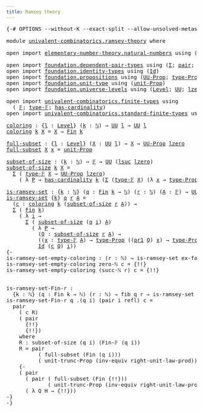 ```yaml
---
title: Ramsey theory
---
```


<pre class="Agda"><a id="39" class="Symbol">{-#</a> <a id="43" class="Keyword">OPTIONS</a> <a id="51" class="Pragma">--without-K</a> <a id="63" class="Pragma">--exact-split</a> <a id="77" class="Pragma">--allow-unsolved-metas</a> <a id="100" class="Symbol">#-}</a>

<a id="105" class="Keyword">module</a> <a id="112" href="univalent-combinatorics.ramsey-theory.html" class="Module">univalent-combinatorics.ramsey-theory</a> <a id="150" class="Keyword">where</a>

<a id="157" class="Keyword">open</a> <a id="162" class="Keyword">import</a> <a id="169" href="elementary-number-theory.natural-numbers.html" class="Module">elementary-number-theory.natural-numbers</a> <a id="210" class="Keyword">using</a> <a id="216" class="Symbol">(</a><a id="217" href="elementary-number-theory.natural-numbers.html#1548" class="Datatype">ℕ</a><a id="218" class="Symbol">;</a> <a id="220" href="elementary-number-theory.natural-numbers.html#1569" class="InductiveConstructor">zero-ℕ</a><a id="226" class="Symbol">;</a> <a id="228" href="elementary-number-theory.natural-numbers.html#1582" class="InductiveConstructor">succ-ℕ</a><a id="234" class="Symbol">)</a>

<a id="237" class="Keyword">open</a> <a id="242" class="Keyword">import</a> <a id="249" href="foundation.dependent-pair-types.html" class="Module">foundation.dependent-pair-types</a> <a id="281" class="Keyword">using</a> <a id="287" class="Symbol">(</a><a id="288" href="foundation-core.dependent-pair-types.html#515" class="Record">Σ</a><a id="289" class="Symbol">;</a> <a id="291" href="foundation-core.dependent-pair-types.html#588" class="InductiveConstructor">pair</a><a id="295" class="Symbol">;</a> <a id="297" href="foundation-core.dependent-pair-types.html#605" class="Field">pr1</a><a id="300" class="Symbol">;</a> <a id="302" href="foundation-core.dependent-pair-types.html#617" class="Field">pr2</a><a id="305" class="Symbol">)</a>
<a id="307" class="Keyword">open</a> <a id="312" class="Keyword">import</a> <a id="319" href="foundation.identity-types.html" class="Module">foundation.identity-types</a> <a id="345" class="Keyword">using</a> <a id="351" class="Symbol">(</a><a id="352" href="foundation-core.identity-types.html#1767" class="Datatype">Id</a><a id="354" class="Symbol">)</a>
<a id="356" class="Keyword">open</a> <a id="361" class="Keyword">import</a> <a id="368" href="foundation.propositions.html" class="Module">foundation.propositions</a> <a id="392" class="Keyword">using</a> <a id="398" class="Symbol">(</a><a id="399" href="foundation-core.propositions.html#1393" class="Function">UU-Prop</a><a id="406" class="Symbol">;</a> <a id="408" href="foundation-core.propositions.html#1495" class="Function">type-Prop</a><a id="417" class="Symbol">)</a>
<a id="419" class="Keyword">open</a> <a id="424" class="Keyword">import</a> <a id="431" href="foundation.unit-type.html" class="Module">foundation.unit-type</a> <a id="452" class="Keyword">using</a> <a id="458" class="Symbol">(</a><a id="459" href="foundation.unit-type.html#2975" class="Function">unit-Prop</a><a id="468" class="Symbol">)</a>
<a id="470" class="Keyword">open</a> <a id="475" class="Keyword">import</a> <a id="482" href="foundation.universe-levels.html" class="Module">foundation.universe-levels</a> <a id="509" class="Keyword">using</a> <a id="515" class="Symbol">(</a><a id="516" href="Agda.Primitive.html#597" class="Postulate">Level</a><a id="521" class="Symbol">;</a> <a id="523" href="foundation-core.universe-levels.html#235" class="Primitive">UU</a><a id="525" class="Symbol">;</a> <a id="527" href="Agda.Primitive.html#764" class="Primitive">lzero</a><a id="532" class="Symbol">;</a> <a id="534" href="Agda.Primitive.html#780" class="Primitive">lsuc</a><a id="538" class="Symbol">)</a>

<a id="541" class="Keyword">open</a> <a id="546" class="Keyword">import</a> <a id="553" href="univalent-combinatorics.finite-types.html" class="Module">univalent-combinatorics.finite-types</a> <a id="590" class="Keyword">using</a>
  <a id="598" class="Symbol">(</a> <a id="600" href="univalent-combinatorics.finite-types.html#4873" class="Function">𝔽</a><a id="601" class="Symbol">;</a> <a id="603" href="univalent-combinatorics.finite-types.html#4912" class="Function">type-𝔽</a><a id="609" class="Symbol">;</a> <a id="611" href="univalent-combinatorics.finite-types.html#5208" class="Function">has-cardinality</a><a id="626" class="Symbol">)</a>
<a id="628" class="Keyword">open</a> <a id="633" class="Keyword">import</a> <a id="640" href="univalent-combinatorics.standard-finite-types.html" class="Module">univalent-combinatorics.standard-finite-types</a> <a id="686" class="Keyword">using</a> <a id="692" class="Symbol">(</a><a id="693" href="univalent-combinatorics.standard-finite-types.html#2393" class="Function">Fin</a><a id="696" class="Symbol">)</a>

<a id="coloring"></a><a id="699" href="univalent-combinatorics.ramsey-theory.html#699" class="Function">coloring</a> <a id="708" class="Symbol">:</a> <a id="710" class="Symbol">{</a><a id="711" href="univalent-combinatorics.ramsey-theory.html#711" class="Bound">l</a> <a id="713" class="Symbol">:</a> <a id="715" href="Agda.Primitive.html#597" class="Postulate">Level</a><a id="720" class="Symbol">}</a> <a id="722" class="Symbol">(</a><a id="723" href="univalent-combinatorics.ramsey-theory.html#723" class="Bound">k</a> <a id="725" class="Symbol">:</a> <a id="727" href="elementary-number-theory.natural-numbers.html#1548" class="Datatype">ℕ</a><a id="728" class="Symbol">)</a> <a id="730" class="Symbol">→</a> <a id="732" href="foundation-core.universe-levels.html#235" class="Primitive">UU</a> <a id="735" href="univalent-combinatorics.ramsey-theory.html#711" class="Bound">l</a> <a id="737" class="Symbol">→</a> <a id="739" href="foundation-core.universe-levels.html#235" class="Primitive">UU</a> <a id="742" href="univalent-combinatorics.ramsey-theory.html#711" class="Bound">l</a>
<a id="744" href="univalent-combinatorics.ramsey-theory.html#699" class="Function">coloring</a> <a id="753" href="univalent-combinatorics.ramsey-theory.html#753" class="Bound">k</a> <a id="755" href="univalent-combinatorics.ramsey-theory.html#755" class="Bound">X</a> <a id="757" class="Symbol">=</a> <a id="759" href="univalent-combinatorics.ramsey-theory.html#755" class="Bound">X</a> <a id="761" class="Symbol">→</a> <a id="763" href="univalent-combinatorics.standard-finite-types.html#2393" class="Function">Fin</a> <a id="767" href="univalent-combinatorics.ramsey-theory.html#753" class="Bound">k</a>

<a id="full-subset"></a><a id="770" href="univalent-combinatorics.ramsey-theory.html#770" class="Function">full-subset</a> <a id="782" class="Symbol">:</a> <a id="784" class="Symbol">{</a><a id="785" href="univalent-combinatorics.ramsey-theory.html#785" class="Bound">l</a> <a id="787" class="Symbol">:</a> <a id="789" href="Agda.Primitive.html#597" class="Postulate">Level</a><a id="794" class="Symbol">}</a> <a id="796" class="Symbol">(</a><a id="797" href="univalent-combinatorics.ramsey-theory.html#797" class="Bound">X</a> <a id="799" class="Symbol">:</a> <a id="801" href="foundation-core.universe-levels.html#235" class="Primitive">UU</a> <a id="804" href="univalent-combinatorics.ramsey-theory.html#785" class="Bound">l</a><a id="805" class="Symbol">)</a> <a id="807" class="Symbol">→</a> <a id="809" href="univalent-combinatorics.ramsey-theory.html#797" class="Bound">X</a> <a id="811" class="Symbol">→</a> <a id="813" href="foundation-core.propositions.html#1393" class="Function">UU-Prop</a> <a id="821" href="Agda.Primitive.html#764" class="Primitive">lzero</a>
<a id="827" href="univalent-combinatorics.ramsey-theory.html#770" class="Function">full-subset</a> <a id="839" href="univalent-combinatorics.ramsey-theory.html#839" class="Bound">X</a> <a id="841" href="univalent-combinatorics.ramsey-theory.html#841" class="Bound">x</a> <a id="843" class="Symbol">=</a> <a id="845" href="foundation.unit-type.html#2975" class="Function">unit-Prop</a>

<a id="subset-of-size"></a><a id="856" href="univalent-combinatorics.ramsey-theory.html#856" class="Function">subset-of-size</a> <a id="871" class="Symbol">:</a> <a id="873" class="Symbol">(</a><a id="874" href="univalent-combinatorics.ramsey-theory.html#874" class="Bound">k</a> <a id="876" class="Symbol">:</a> <a id="878" href="elementary-number-theory.natural-numbers.html#1548" class="Datatype">ℕ</a><a id="879" class="Symbol">)</a> <a id="881" class="Symbol">→</a> <a id="883" href="univalent-combinatorics.finite-types.html#4873" class="Function">𝔽</a> <a id="885" class="Symbol">→</a> <a id="887" href="foundation-core.universe-levels.html#235" class="Primitive">UU</a> <a id="890" class="Symbol">(</a><a id="891" href="Agda.Primitive.html#780" class="Primitive">lsuc</a> <a id="896" href="Agda.Primitive.html#764" class="Primitive">lzero</a><a id="901" class="Symbol">)</a>
<a id="903" href="univalent-combinatorics.ramsey-theory.html#856" class="Function">subset-of-size</a> <a id="918" href="univalent-combinatorics.ramsey-theory.html#918" class="Bound">k</a> <a id="920" href="univalent-combinatorics.ramsey-theory.html#920" class="Bound">X</a> <a id="922" class="Symbol">=</a>
  <a id="926" href="foundation-core.dependent-pair-types.html#515" class="Record">Σ</a> <a id="928" class="Symbol">(</a> <a id="930" href="univalent-combinatorics.finite-types.html#4912" class="Function">type-𝔽</a> <a id="937" href="univalent-combinatorics.ramsey-theory.html#920" class="Bound">X</a> <a id="939" class="Symbol">→</a> <a id="941" href="foundation-core.propositions.html#1393" class="Function">UU-Prop</a> <a id="949" href="Agda.Primitive.html#764" class="Primitive">lzero</a><a id="954" class="Symbol">)</a>
    <a id="960" class="Symbol">(</a> <a id="962" class="Symbol">λ</a> <a id="964" href="univalent-combinatorics.ramsey-theory.html#964" class="Bound">P</a> <a id="966" class="Symbol">→</a> <a id="968" href="univalent-combinatorics.finite-types.html#5208" class="Function">has-cardinality</a> <a id="984" href="univalent-combinatorics.ramsey-theory.html#918" class="Bound">k</a> <a id="986" class="Symbol">(</a><a id="987" href="foundation-core.dependent-pair-types.html#515" class="Record">Σ</a> <a id="989" class="Symbol">(</a><a id="990" href="univalent-combinatorics.finite-types.html#4912" class="Function">type-𝔽</a> <a id="997" href="univalent-combinatorics.ramsey-theory.html#920" class="Bound">X</a><a id="998" class="Symbol">)</a> <a id="1000" class="Symbol">(λ</a> <a id="1003" href="univalent-combinatorics.ramsey-theory.html#1003" class="Bound">x</a> <a id="1005" class="Symbol">→</a> <a id="1007" href="foundation-core.propositions.html#1495" class="Function">type-Prop</a> <a id="1017" class="Symbol">(</a><a id="1018" href="univalent-combinatorics.ramsey-theory.html#964" class="Bound">P</a> <a id="1020" href="univalent-combinatorics.ramsey-theory.html#1003" class="Bound">x</a><a id="1021" class="Symbol">))))</a>

<a id="is-ramsey-set"></a><a id="1027" href="univalent-combinatorics.ramsey-theory.html#1027" class="Function">is-ramsey-set</a> <a id="1041" class="Symbol">:</a> <a id="1043" class="Symbol">{</a><a id="1044" href="univalent-combinatorics.ramsey-theory.html#1044" class="Bound">k</a> <a id="1046" class="Symbol">:</a> <a id="1048" href="elementary-number-theory.natural-numbers.html#1548" class="Datatype">ℕ</a><a id="1049" class="Symbol">}</a> <a id="1051" class="Symbol">(</a><a id="1052" href="univalent-combinatorics.ramsey-theory.html#1052" class="Bound">q</a> <a id="1054" class="Symbol">:</a> <a id="1056" href="univalent-combinatorics.standard-finite-types.html#2393" class="Function">Fin</a> <a id="1060" href="univalent-combinatorics.ramsey-theory.html#1044" class="Bound">k</a> <a id="1062" class="Symbol">→</a> <a id="1064" href="elementary-number-theory.natural-numbers.html#1548" class="Datatype">ℕ</a><a id="1065" class="Symbol">)</a> <a id="1067" class="Symbol">(</a><a id="1068" href="univalent-combinatorics.ramsey-theory.html#1068" class="Bound">r</a> <a id="1070" class="Symbol">:</a> <a id="1072" href="elementary-number-theory.natural-numbers.html#1548" class="Datatype">ℕ</a><a id="1073" class="Symbol">)</a> <a id="1075" class="Symbol">(</a><a id="1076" href="univalent-combinatorics.ramsey-theory.html#1076" class="Bound">A</a> <a id="1078" class="Symbol">:</a> <a id="1080" href="univalent-combinatorics.finite-types.html#4873" class="Function">𝔽</a><a id="1081" class="Symbol">)</a> <a id="1083" class="Symbol">→</a> <a id="1085" href="foundation-core.universe-levels.html#235" class="Primitive">UU</a> <a id="1088" class="Symbol">(</a><a id="1089" href="Agda.Primitive.html#780" class="Primitive">lsuc</a> <a id="1094" href="Agda.Primitive.html#764" class="Primitive">lzero</a><a id="1099" class="Symbol">)</a>
<a id="1101" href="univalent-combinatorics.ramsey-theory.html#1027" class="Function">is-ramsey-set</a> <a id="1115" class="Symbol">{</a><a id="1116" href="univalent-combinatorics.ramsey-theory.html#1116" class="Bound">k</a><a id="1117" class="Symbol">}</a> <a id="1119" href="univalent-combinatorics.ramsey-theory.html#1119" class="Bound">q</a> <a id="1121" href="univalent-combinatorics.ramsey-theory.html#1121" class="Bound">r</a> <a id="1123" href="univalent-combinatorics.ramsey-theory.html#1123" class="Bound">A</a> <a id="1125" class="Symbol">=</a>
  <a id="1129" class="Symbol">(</a><a id="1130" href="univalent-combinatorics.ramsey-theory.html#1130" class="Bound">c</a> <a id="1132" class="Symbol">:</a> <a id="1134" href="univalent-combinatorics.ramsey-theory.html#699" class="Function">coloring</a> <a id="1143" href="univalent-combinatorics.ramsey-theory.html#1116" class="Bound">k</a> <a id="1145" class="Symbol">(</a><a id="1146" href="univalent-combinatorics.ramsey-theory.html#856" class="Function">subset-of-size</a> <a id="1161" href="univalent-combinatorics.ramsey-theory.html#1121" class="Bound">r</a> <a id="1163" href="univalent-combinatorics.ramsey-theory.html#1123" class="Bound">A</a><a id="1164" class="Symbol">))</a> <a id="1167" class="Symbol">→</a>
  <a id="1171" href="foundation-core.dependent-pair-types.html#515" class="Record">Σ</a> <a id="1173" class="Symbol">(</a> <a id="1175" href="univalent-combinatorics.standard-finite-types.html#2393" class="Function">Fin</a> <a id="1179" href="univalent-combinatorics.ramsey-theory.html#1116" class="Bound">k</a><a id="1180" class="Symbol">)</a>
    <a id="1186" class="Symbol">(</a> <a id="1188" class="Symbol">λ</a> <a id="1190" href="univalent-combinatorics.ramsey-theory.html#1190" class="Bound">i</a> <a id="1192" class="Symbol">→</a>
      <a id="1200" href="foundation-core.dependent-pair-types.html#515" class="Record">Σ</a> <a id="1202" class="Symbol">(</a> <a id="1204" href="univalent-combinatorics.ramsey-theory.html#856" class="Function">subset-of-size</a> <a id="1219" class="Symbol">(</a><a id="1220" href="univalent-combinatorics.ramsey-theory.html#1119" class="Bound">q</a> <a id="1222" href="univalent-combinatorics.ramsey-theory.html#1190" class="Bound">i</a><a id="1223" class="Symbol">)</a> <a id="1225" href="univalent-combinatorics.ramsey-theory.html#1123" class="Bound">A</a><a id="1226" class="Symbol">)</a>
        <a id="1236" class="Symbol">(</a> <a id="1238" class="Symbol">λ</a> <a id="1240" href="univalent-combinatorics.ramsey-theory.html#1240" class="Bound">P</a> <a id="1242" class="Symbol">→</a>
          <a id="1254" class="Symbol">(</a><a id="1255" href="univalent-combinatorics.ramsey-theory.html#1255" class="Bound">Q</a> <a id="1257" class="Symbol">:</a> <a id="1259" href="univalent-combinatorics.ramsey-theory.html#856" class="Function">subset-of-size</a> <a id="1274" href="univalent-combinatorics.ramsey-theory.html#1121" class="Bound">r</a> <a id="1276" href="univalent-combinatorics.ramsey-theory.html#1123" class="Bound">A</a><a id="1277" class="Symbol">)</a> <a id="1279" class="Symbol">→</a>
          <a id="1291" class="Symbol">((</a><a id="1293" href="univalent-combinatorics.ramsey-theory.html#1293" class="Bound">x</a> <a id="1295" class="Symbol">:</a> <a id="1297" href="univalent-combinatorics.finite-types.html#4912" class="Function">type-𝔽</a> <a id="1304" href="univalent-combinatorics.ramsey-theory.html#1123" class="Bound">A</a><a id="1305" class="Symbol">)</a> <a id="1307" class="Symbol">→</a> <a id="1309" href="foundation-core.propositions.html#1495" class="Function">type-Prop</a> <a id="1319" class="Symbol">((</a><a id="1321" href="foundation-core.dependent-pair-types.html#605" class="Field">pr1</a> <a id="1325" href="univalent-combinatorics.ramsey-theory.html#1255" class="Bound">Q</a><a id="1326" class="Symbol">)</a> <a id="1328" href="univalent-combinatorics.ramsey-theory.html#1293" class="Bound">x</a><a id="1329" class="Symbol">)</a> <a id="1331" class="Symbol">→</a> <a id="1333" href="foundation-core.propositions.html#1495" class="Function">type-Prop</a> <a id="1343" class="Symbol">((</a><a id="1345" href="foundation-core.dependent-pair-types.html#605" class="Field">pr1</a> <a id="1349" href="univalent-combinatorics.ramsey-theory.html#1240" class="Bound">P</a><a id="1350" class="Symbol">)</a> <a id="1352" href="univalent-combinatorics.ramsey-theory.html#1293" class="Bound">x</a><a id="1353" class="Symbol">))</a> <a id="1356" class="Symbol">→</a>
          <a id="1368" href="foundation-core.identity-types.html#1767" class="Datatype">Id</a> <a id="1371" class="Symbol">(</a><a id="1372" href="univalent-combinatorics.ramsey-theory.html#1130" class="Bound">c</a> <a id="1374" href="univalent-combinatorics.ramsey-theory.html#1255" class="Bound">Q</a><a id="1375" class="Symbol">)</a> <a id="1377" href="univalent-combinatorics.ramsey-theory.html#1190" class="Bound">i</a><a id="1378" class="Symbol">))</a>
<a id="1381" class="Comment">{-
is-ramsey-set-empty-coloring : (r : ℕ) → is-ramsey-set ex-falso r empty-𝔽
is-ramsey-set-empty-coloring zero-ℕ c = {!!}
is-ramsey-set-empty-coloring (succ-ℕ r) c = {!!}
  

is-ramsey-set-Fin-r :
  {k : ℕ} (q : Fin k → ℕ) (r : ℕ) → fib q r → is-ramsey-set q r (Fin-𝔽 r)
is-ramsey-set-Fin-r q .(q i) (pair i refl) c =
  pair
    ( c R)
    ( pair
      {!!}
      {!!})
    where
    R : subset-of-size (q i) (Fin-𝔽 (q i))
    R = pair
          ( full-subset (Fin (q i)))
          ( unit-trunc-Prop (inv-equiv right-unit-law-prod))
    {-
    ( pair
      ( pair ( full-subset (Fin {!!}))
             ( unit-trunc-Prop (inv-equiv right-unit-law-prod)))
      ( λ Q H → {!!}))
-}
-}</a>
</pre>